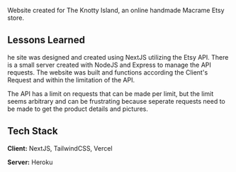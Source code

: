 Website created for The Knotty Island, an online handmade Macrame Etsy store.

## Lessons Learned

he site was designed and created using NextJS utilizing the Etsy API. There is a small server created with NodeJS and Express to manage the API requests. The website was built and functions according the Client's Request and within the limitation of the API.

The API has a limit on requests that can be made per limit, but the limit seems arbitrary and can be frustrating because seperate requests need to be made to get the product details and pictures.

## Tech Stack

**Client:** NextJS, TailwindCSS, Vercel

**Server:** Heroku
